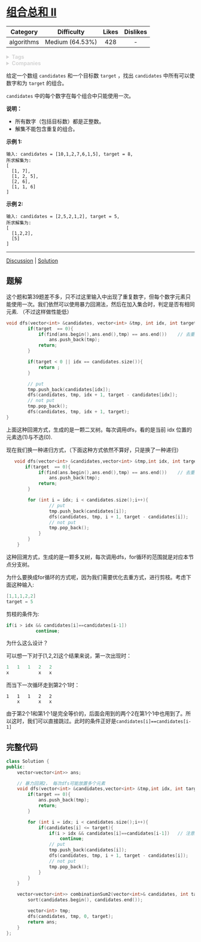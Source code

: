 # [组合总和 II](https://leetcode-cn.com/problems/combination-sum-ii/description/)

|  Category  |   Difficulty    | Likes | Dislikes |
| :--------: | :-------------: | :---: | :------: |
| algorithms | Medium (64.53%) |  428  |    -     |

<details style="color: rgb(212, 212, 212); font-family: -apple-system, BlinkMacSystemFont, &quot;Segoe WPC&quot;, &quot;Segoe UI&quot;, system-ui, Ubuntu, &quot;Droid Sans&quot;, sans-serif, &quot;Microsoft Yahei UI&quot;; font-size: 14px; font-style: normal; font-variant-ligatures: normal; font-variant-caps: normal; font-weight: 400; letter-spacing: normal; orphans: 2; text-align: start; text-indent: 0px; text-transform: none; white-space: normal; widows: 2; word-spacing: 0px; -webkit-text-stroke-width: 0px; text-decoration-style: initial; text-decoration-color: initial;"><summary><strong>Tags</strong></summary></details>

<details style="color: rgb(212, 212, 212); font-family: -apple-system, BlinkMacSystemFont, &quot;Segoe WPC&quot;, &quot;Segoe UI&quot;, system-ui, Ubuntu, &quot;Droid Sans&quot;, sans-serif, &quot;Microsoft Yahei UI&quot;; font-size: 14px; font-style: normal; font-variant-ligatures: normal; font-variant-caps: normal; font-weight: 400; letter-spacing: normal; orphans: 2; text-align: start; text-indent: 0px; text-transform: none; white-space: normal; widows: 2; word-spacing: 0px; -webkit-text-stroke-width: 0px; text-decoration-style: initial; text-decoration-color: initial;"><summary><strong>Companies</strong></summary></details>

给定一个数组 `candidates` 和一个目标数 `target` ，找出 `candidates` 中所有可以使数字和为 `target` 的组合。

`candidates` 中的每个数字在每个组合中只能使用一次。

**说明：**

- 所有数字（包括目标数）都是正整数。
- 解集不能包含重复的组合。 

**示例 1:**

```
输入: candidates = [10,1,2,7,6,1,5], target = 8,
所求解集为:
[
  [1, 7],
  [1, 2, 5],
  [2, 6],
  [1, 1, 6]
]
```

**示例 2:**

```
输入: candidates = [2,5,2,1,2], target = 5,
所求解集为:
[
  [1,2,2],
  [5]
]
```

------

[Discussion](https://leetcode-cn.com/problems/combination-sum-ii/comments/) | [Solution](https://leetcode-cn.com/problems/combination-sum-ii/solution/)

## 题解

这个题和第39题差不多，只不过这里输入中出现了重复数字，但每个数字元素只能使用一次。我们依然可以使用暴力回溯法，然后在加入集合时，判定是否有相同元素. （不过这样做性能低）

```c++
void dfs(vector<int> &candidates, vector<int> &tmp, int idx, int target){
        if(target  == 0){
            if(find(ans.begin(),ans.end(),tmp) == ans.end())	// 去重
                ans.push_back(tmp);
            return;
        }

        if(target < 0 || idx == candidates.size()){
            return ;
        }

        // put
        tmp.push_back(candidates[idx]);
        dfs(candidates, tmp, idx + 1, target - candidates[idx]);
        // not put
        tmp.pop_back();
        dfs(candidates, tmp, idx + 1, target);
}
```

上面这种回溯方式，生成的是一颗二叉树。每次调用dfs，看的是当前 idx 位置的元素选(1)与不选(0).

现在我们换一种递归方式，（下面这种方式依然不算好，只是换了一种递归）

```c++
   void dfs(vector<int> &candidates,vector<int> &tmp,int idx, int target){
       if(target  == 0){
            if(find(ans.begin(),ans.end(),tmp) == ans.end())	// 去重
                ans.push_back(tmp);
            return;
        }

        for (int i = idx; i < candidates.size();i++){
                // put
                tmp.push_back(candidates[i]);
                dfs(candidates, tmp, i + 1, target - candidates[i]);
                // not put
                tmp.pop_back();
            }
        }
    }
```

这种回溯方式，生成的是一颗多叉树，每次调用dfs，for循环的范围就是对应本节点分支树。

为什么要换成for循环的方式呢，因为我们需要优化去重方式，进行剪枝。考虑下面这种输入:

```c
[1,1,1,2,2]
target = 5
```

剪枝的条件为:

```c
if(i > idx && candidates[i]==candidates[i-1])  
           continue;
```

为什么这么设计？

可以想一下对于[1,2,2]这个结果来说，第一次出现时：

```c
1	1	1	2	2
x			x	x
```

而当下一次循环走到第2个1时：

```
1	1	1	2	2
	x		x	x
```

由于第2个1和第1个1是完全等价的，后面会用到的两个2在第1个1中也用到了。所以这时，我们可以直接跳过。此时的条件正好是`candidates[i]==candidates[i-1]`

## 完整代码

```c++
class Solution {
public:
    vector<vector<int>> ans;

    // 暴力回溯2， 每次dfs可能放置多个元素
    void dfs(vector<int> &candidates,vector<int> &tmp,int idx, int target){
        if(target == 0){
            ans.push_back(tmp);
            return;
        }

        for (int i = idx; i < candidates.size();i++){
            if(candidates[i] <= target){
                if(i > idx && candidates[i]==candidates[i-1])   // 注意剪枝条件，在新的一轮计算中，如果当前节点和之前节点相同，则直接跳过
                    continue;
                // put
                tmp.push_back(candidates[i]);
                dfs(candidates, tmp, i + 1, target - candidates[i]);
                // not put
                tmp.pop_back();
            }
        }
    }

    vector<vector<int>> combinationSum2(vector<int>& candidates, int target) {
        sort(candidates.begin(), candidates.end());

        vector<int> tmp;
        dfs(candidates, tmp, 0, target);
        return ans;
    }
};
```

